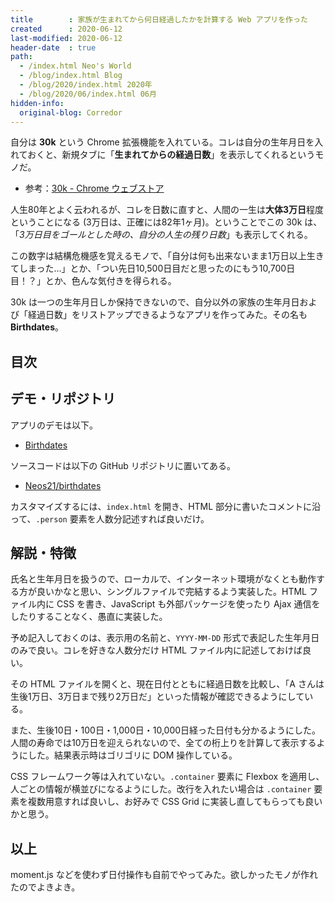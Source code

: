 ```yaml
---
title        : 家族が生まれてから何日経過したかを計算する Web アプリを作った
created      : 2020-06-12
last-modified: 2020-06-12
header-date  : true
path:
  - /index.html Neo's World
  - /blog/index.html Blog
  - /blog/2020/index.html 2020年
  - /blog/2020/06/index.html 06月
hidden-info:
  original-blog: Corredor
---
```


自分は **30k** という Chrome 拡張機能を入れている。コレは自分の生年月日を入れておくと、新規タブに「**生まれてからの経過日数**」を表示してくれるというモノだ。

- 参考：[30k - Chrome ウェブストア](https://chrome.google.com/webstore/detail/30k/olbpglaibapheinfojhgiaenneioilpn)

人生80年とよく云われるが、コレを日数に直すと、人間の一生は**大体3万日**程度ということになる (3万日は、正確には82年1ヶ月)。ということでこの 30k は、「*3万日目をゴールとした時の、自分の人生の残り日数*」も表示してくれる。

この数字は結構危機感を覚えるモノで、「自分は何も出来ないまま1万日以上生きてしまった…」とか、「つい先日10,500日目だと思ったのにもう10,700日目！？」とか、色んな気付きを得られる。

30k は一つの生年月日しか保持できないので、自分以外の家族の生年月日および「経過日数」をリストアップできるようなアプリを作ってみた。その名も **Birthdates**。

## 目次

## デモ・リポジトリ

アプリのデモは以下。

- [Birthdates](https://neos21.github.io/birthdates/)

ソースコードは以下の GitHub リポジトリに置いてある。

- [Neos21/birthdates](https://github.com/Neos21/birthdates)

カスタマイズするには、`index.html` を開き、HTML 部分に書いたコメントに沿って、`.person` 要素を人数分記述すれば良いだけ。

## 解説・特徴

氏名と生年月日を扱うので、ローカルで、インターネット環境がなくとも動作する方が良いかなと思い、シングルファイルで完結するよう実装した。HTML ファイル内に CSS を書き、JavaScript も外部パッケージを使ったり Ajax 通信をしたりすることなく、愚直に実装した。

予め記入しておくのは、表示用の名前と、`YYYY-MM-DD` 形式で表記した生年月日のみで良い。コレを好きな人数分だけ HTML ファイル内に記述しておけば良い。

その HTML ファイルを開くと、現在日付とともに経過日数を比較し、「A さんは生後1万日、3万日まで残り2万日だ」といった情報が確認できるようにしている。

また、生後10日・100日・1,000日・10,000日経った日付も分かるようにした。人間の寿命では10万日を迎えられないので、全ての桁上りを計算して表示するようにした。結果表示時はゴリゴリに DOM 操作している。

CSS フレームワーク等は入れていない。`.container` 要素に Flexbox を適用し、人ごとの情報が横並びになるようにした。改行を入れたい場合は `.container` 要素を複数用意すれば良いし、お好みで CSS Grid に実装し直してもらっても良いかと思う。

## 以上

moment.js などを使わず日付操作も自前でやってみた。欲しかったモノが作れたのでよきよき。
